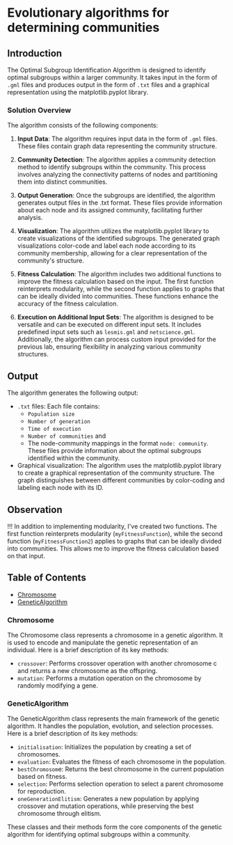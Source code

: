 # Evolutionary algorithms for determining communities

## Introduction

The Optimal Subgroup Identification Algorithm is designed to identify optimal subgroups within a larger community. It takes input in the form of `.gml` files and produces output in the form of `.txt` files and a graphical representation using the matplotlib.pyplot library.

### Solution Overview

The algorithm consists of the following components:

1. **Input Data**: The algorithm requires input data in the form of `.gml` files. These files contain graph data representing the community structure.

2. **Community Detection**: The algorithm applies a community detection method to identify subgroups within the community. This process involves analyzing the connectivity patterns of nodes and partitioning them into distinct communities.

3. **Output Generation**: Once the subgroups are identified, the algorithm generates output files in the .txt format. These files provide information about each node and its assigned community, facilitating further analysis.

4. **Visualization**: The algorithm utilizes the matplotlib.pyplot library to create visualizations of the identified subgroups. The generated graph visualizations color-code and label each node according to its community membership, allowing for a clear representation of the community's structure.

5. **Fitness Calculation**: The algorithm includes two additional functions to improve the fitness calculation based on the input. The first function reinterprets modularity, while the second function applies to graphs that can be ideally divided into communities. These functions enhance the accuracy of the fitness calculation.

6. **Execution on Additional Input Sets**: The algorithm is designed to be versatile and can be executed on different input sets. It includes predefined input sets such as `lesmis.gml` and `netscience.gml`. Additionally, the algorithm can process custom input provided for the previous lab, ensuring flexibility in analyzing various community structures.

## Output

The algorithm generates the following output:

- `.txt` files: Each file contains:
  - `Population size`
  - `Number of generation`
  - `Time of execution`
  - `Number of communities` and
  - The node-community mappings in the format `node: community`. These files provide information about the optimal subgroups identified within the community.
- Graphical visualization: The algorithm uses the matplotlib.pyplot library to create a graphical representation of the community structure. The graph distinguishes between different communities by color-coding and labeling each node with its ID.

## Observation

!!! In addition to implementing modularity, I've created two functions. The first function reinterprets modularity (`myFitnessFunction`), while the second function (`myFitnessFunction2`) applies to graphs that can be ideally divided into communities. This allows me to improve the fitness calculation based on that input.

## Table of Contents

- [Chromosome](https://github.com/MartinFabianIonut/University/blob/main/Year%202/Semester%204/Artificial%20Intelligence/Laboratory%203/CommunitesG/Chromosome.py)
- [GeneticAlgorithm](https://github.com/MartinFabianIonut/University/blob/main/Year%202/Semester%204/Artificial%20Intelligence/Laboratory%203/CommunitesG/GeneticAlgorithm.py)

### Chromosome

The Chromosome class represents a chromosome in a genetic algorithm. It is used to encode and manipulate the genetic representation of an individual. Here is a brief description of its key methods:

- `crossover`: Performs crossover operation with another chromosome c and returns a new chromosome as the offspring.
- `mutation`: Performs a mutation operation on the chromosome by randomly modifying a gene.

### GeneticAlgorithm

The GeneticAlgorithm class represents the main framework of the genetic algorithm. It handles the population, evolution, and selection processes. Here is a brief description of its key methods:

- `initialisation`: Initializes the population by creating a set of chromosomes.
- `evaluation`: Evaluates the fitness of each chromosome in the population.
- `bestChromosom`e: Returns the best chromosome in the current population based on fitness.
- `selection`: Performs selection operation to select a parent chromosome for reproduction.
- `oneGenerationElitism`: Generates a new population by applying crossover and mutation operations, while preserving the best chromosome through elitism.

These classes and their methods form the core components of the genetic algorithm for identifying optimal subgroups within a community.

